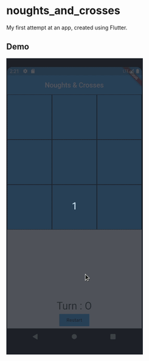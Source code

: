 # noughts_and_crosses

My first attempt at an app, created using Flutter.

## Demo

![Demo of noughts and crosses](./noughts_and_crosses_demo.gif)
